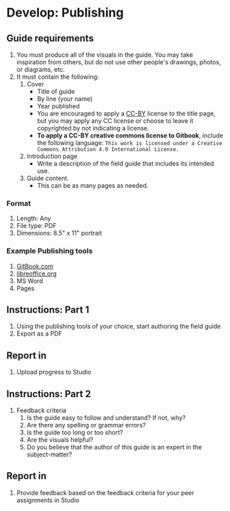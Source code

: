 # Develop: Publishing

## Guide requirements

1. You must produce all of the visuals in the guide. You may take inspiration from others, but do not use other people's drawings, photos, or diagrams, etc.
2. It must contain the following:
   1. Cover
      * Title of guide
      * By line \(your name\)
      * Year published
      * You are encouraged to apply a [CC-BY](https://creativecommons.org/licenses/by/4.0/) license to the title page, but you may apply any CC license or choose to leave it copyrighted by not indicating a license.
      * **To apply a CC-BY creative commons license to Gitbook**, include the following language: `This work is licensed under a Creative Commons Attribution 4.0 International License.`
   2. Introduction page
      * Write a description of the field guide that includes its intended use.
   3. Guide content.
      * This can be as many pages as needed.

### Format

1. Length: Any
2. File type: PDF
3. Dimensions: 8.5" x 11" portrait

### Example Publishing tools

1. [GitBook.com](https://www.gitbook.com)
2. [libreoffice.org](https://www.libreoffice.org/)
3. MS Word
4. Pages

## Instructions: Part 1

1. Using the publishing tools of your choice, start authoring the field guide
2. Export as a PDF

## Report in

1. Upload progress to Studio

## Instructions: Part 2

1. Feedback criteria
   1. Is the guide easy to follow and understand? If not, why?
   2. Are there any spelling or grammar errors?
   3. Is the guide too long or too short?
   4. Are the visuals helpful?
   5. Do you believe that the author of this guide is an expert in the subject-matter?

## Report in

1. Provide feedback based on the feedback criteria for your peer assignments in Studio



